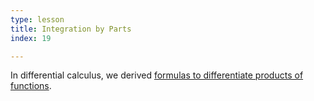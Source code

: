 ```yaml
---
type: lesson
title: Integration by Parts
index: 19

---
```


In differential calculus, we derived [formulas to differentiate products of functions](/learn/calculus/differential/methods).
<!--stackedit_data:
eyJoaXN0b3J5IjpbMTQxODU3Nzc1MCwxNDc1NDcwOTEyLC03MD
k0MjExNjJdfQ==
-->